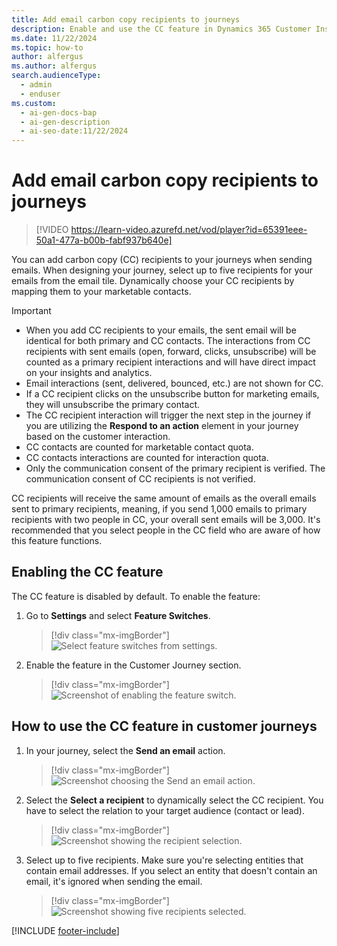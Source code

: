 ```yaml
---
title: Add email carbon copy recipients to journeys
description: Enable and use the CC feature in Dynamics 365 Customer Insights - Journeys. Follow our guide to add up to five CC recipients to your emails.
ms.date: 11/22/2024
ms.topic: how-to
author: alfergus
ms.author: alfergus
search.audienceType:
  - admin
  - enduser
ms.custom:
  - ai-gen-docs-bap
  - ai-gen-description
  - ai-seo-date:11/22/2024
---
```


# Add email carbon copy recipients to journeys

> [!VIDEO https://learn-video.azurefd.net/vod/player?id=65391eee-50a1-477a-b00b-fabf937b640e]

You can add carbon copy (CC) recipients to your journeys when sending emails. When designing your journey, select up to five recipients for your emails from the email tile. Dynamically choose your CC recipients by mapping them to your marketable contacts.

> [!IMPORTANT]
>
>- When you add CC recipients to your emails, the sent email will be identical for both primary and CC contacts. The interactions from CC recipients with sent emails (open, forward, clicks, unsubscribe) will be counted as a primary recipient interactions and will have direct impact on your insights and analytics.
>- Email interactions (sent, delivered, bounced, etc.) are not shown for CC.
>- If a CC recipient clicks on the unsubscribe button for marketing emails, they will unsubscribe the primary contact.
>- The CC recipient interaction will trigger the next step in the journey if you are utilizing the **Respond to an action** element in your journey based on the customer interaction.
>- CC contacts are counted for marketable contact quota.
>- CC contacts interactions are counted for interaction quota.
>- Only the communication consent of the primary recipient is verified. The communication consent of CC recipients is not verified.
>
> CC recipients will receive the same amount of emails as the overall emails sent to primary recipients, meaning, if you send 1,000 emails to primary recipients with two people in CC, your overall sent emails will be 3,000. It's recommended that you select people in the CC field who are aware of how this feature functions.  
>

## Enabling the CC feature

The CC feature is disabled by default. To enable the feature:

1. Go to **Settings** and select **Feature Switches**.
    > [!div class="mx-imgBorder"]
    > ![Select feature switches from settings.](media/real-time-email-cc-settings-feature-switches.png "Select feature switches from settings")

2. Enable the feature in the Customer Journey section.
    > [!div class="mx-imgBorder"]
    > ![Screenshot of enabling the feature switch.](media/real-time-email-cc-enable-feature.png "Screenshot of enabling the feature switch")

## How to use the CC feature in customer journeys

1. In your journey, select the **Send an email** action.

    > [!div class="mx-imgBorder"]
    > ![Screenshot choosing the Send an email action.](media/real-time-email-cc-send-email.png "Screenshot choosing the Send an email action")

1. Select the **Select a recipient** to dynamically select the CC recipient. You have to select the relation to your target audience (contact or lead).

    > [!div class="mx-imgBorder"]
    > ![Screenshot showing the recipient selection.](media/real-time-email-cc-select-recipient.png "Screenshot showing the recipient selection")

1. Select up to five recipients. Make sure you're selecting entities that contain email addresses. If you select an entity that doesn't contain an email, it's ignored when sending the email.

    > [!div class="mx-imgBorder"]
    > ![Screenshot showing five recipients selected.](media/real-time-email-cc-select-recipient-up-to-5.png "Screenshot showing five recipients selected")

[!INCLUDE [footer-include](./includes/footer-banner.md)]
